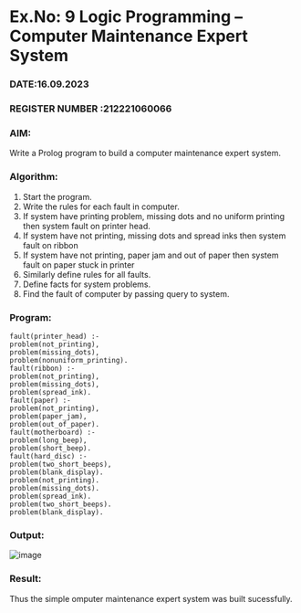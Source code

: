 # Ex.No: 9  Logic Programming –  Computer Maintenance Expert System
### DATE:16.09.2023                                                                           
### REGISTER NUMBER :212221060066 
### AIM: 
Write a Prolog program to build a computer maintenance expert system.
###  Algorithm:
1. Start the program.
2. Write the rules for each fault in computer.
3. If system have printing problem, missing dots and no uniform printing then system fault on printer head.
4. If system have not printing, missing dots and spread inks then system fault on ribbon
5. If system have not printing, paper jam and out of paper then system fault on paper stuck in printer
6. Similarly define rules for all faults.
7. Define facts for system problems.
8. Find the fault of computer by passing query to system.
     
### Program:
```
fault(printer_head) :-
problem(not_printing), 
problem(missing_dots), 
problem(nonuniform_printing). 
fault(ribbon) :-
problem(not_printing), 
problem(missing_dots), 
problem(spread_ink). 
fault(paper) :-
problem(not_printing), 
problem(paper_jam), 
problem(out_of_paper). 
fault(motherboard) :-
problem(long_beep), 
problem(short_beep). 
fault(hard_disc) :-
problem(two_short_beeps), 
problem(blank_display). 
problem(not_printing). 
problem(missing_dots). 
problem(spread_ink). 
problem(two_short_beeps). 
problem(blank_display).
```











### Output:
![image](https://github.com/Gopika-5/AI_Lab_2023-24/assets/147976522/96a0353c-5b1b-471e-aa34-27805cd77c77)




### Result:
Thus the simple omputer maintenance expert system was built sucessfully.
